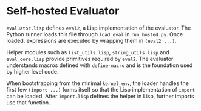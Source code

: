 # Self-hosted Evaluator

`evaluator.lisp` defines `eval2`, a Lisp implementation of the evaluator. The Python runner loads this file through `load_eval` in `run_hosted.py`. Once loaded, expressions are executed by wrapping them in `(eval2 ...)`.

Helper modules such as `list_utils.lisp`, `string_utils.lisp` and `eval_core.lisp` provide primitives required by `eval2`. The evaluator understands macros defined with `define-macro` and is the foundation used by higher level code.

When bootstrapping from the minimal `kernel_env`, the loader handles the first
few ``(import ...)`` forms itself so that the Lisp implementation of ``import``
can be loaded. After ``import.lisp`` defines the helper in Lisp, further imports
use that function.
